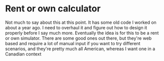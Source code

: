 # Rent or own calculator

Not much to say about this at this point. It has some old code I worked on about a year ago. I need to overhaul it and figure out how to design it properly before I say much more. Eventually the idea is for this to be a rent or own simulator. There are some good ones out there, but they're web based and require a lot of manual input if you want to try different scenarios, and they're pretty much all American, whereas I want one in a Canadian context
